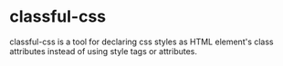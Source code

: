 # classful-css
classful-css is a tool for declaring css styles as HTML element's class attributes instead of using style tags or attributes.

